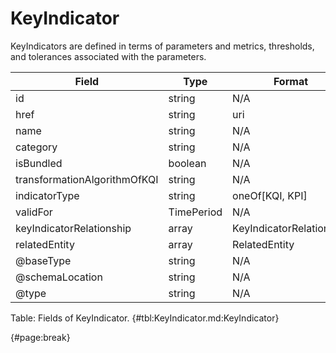 <!--
    ATTENTION: This file was generated via gradle!
               Do NOT manually edit this file! Any such changes will be overwritten!
-->

# KeyIndicator

KeyIndicators are defined in terms of parameters and metrics, thresholds, and tolerances 
associated with the parameters.

| Field | Type | Format | Required |
| ------- | ------- | ------- | --- |
| id | string | N/A | No |
| href | string | uri | No |
| name | string | N/A | No |
| category | string | N/A | No |
| isBundled | boolean | N/A | No |
| transformationAlgorithmOfKQI | string | N/A | No |
| indicatorType | string | oneOf[KQI, KPI] | No |
| validFor | TimePeriod | N/A | No |
| keyIndicatorRelationship | array | KeyIndicatorRelationship | No |
| relatedEntity | array | RelatedEntity | No |
| @baseType | string | N/A | No |
| @schemaLocation | string | N/A | No |
| @type | string | N/A | No |

Table: Fields of KeyIndicator. {#tbl:KeyIndicator.md:KeyIndicator}

{#page:break}
